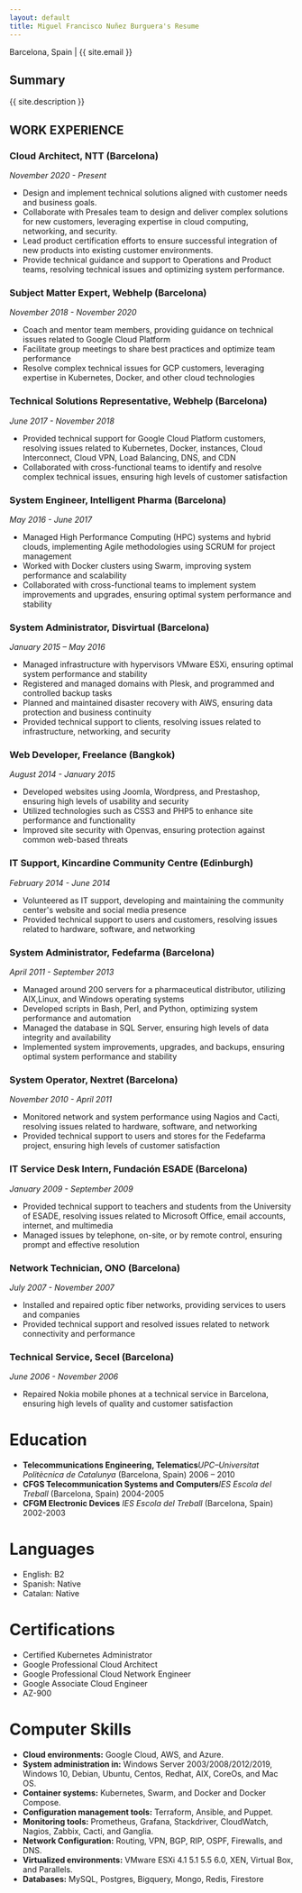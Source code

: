 ```yaml
---
layout: default
title: Miguel Francisco Nuñez Burguera's Resume
---
```

Barcelona, Spain | {{ site.email }}

## Summary

{{ site.description }}

## WORK EXPERIENCE

### Cloud Architect, NTT (Barcelona)

_November 2020 - Present_

- Design and implement technical solutions aligned with customer needs and business goals.
- Collaborate with Presales team to design and deliver complex solutions for new customers, leveraging expertise in cloud computing, networking, and security.
- Lead product certification efforts to ensure successful integration of new products into existing customer environments.
- Provide technical guidance and support to Operations and Product teams, resolving technical issues and optimizing system performance.

### Subject Matter Expert, Webhelp (Barcelona)

_November 2018 - November 2020_

- Coach and mentor team members, providing guidance on technical issues related to Google Cloud Platform
- Facilitate group meetings to share best practices and optimize team performance
- Resolve complex technical issues for GCP customers, leveraging expertise in Kubernetes, Docker, and other cloud technologies

### Technical Solutions Representative, Webhelp (Barcelona)

_June 2017 - November 2018_

- Provided technical support for Google Cloud Platform customers, resolving issues related to Kubernetes, Docker, instances, Cloud Interconnect, Cloud VPN, Load Balancing, DNS, and CDN
- Collaborated with cross-functional teams to identify and resolve complex technical issues, ensuring high levels of customer satisfaction

### System Engineer, Intelligent Pharma (Barcelona)

_May 2016 - June 2017_

- Managed High Performance Computing (HPC) systems and hybrid clouds, implementing Agile methodologies using SCRUM for project management
- Worked with Docker clusters using Swarm, improving system performance and scalability
- Collaborated with cross-functional teams to implement system improvements and upgrades, ensuring optimal system performance and stability

### System Administrator, Disvirtual (Barcelona)

_January 2015 – May 2016_

- Managed infrastructure with hypervisors VMware ESXi, ensuring optimal system performance and stability
- Registered and managed domains with Plesk, and programmed and controlled backup tasks
- Planned and maintained disaster recovery with AWS, ensuring data protection and business continuity
- Provided technical support to clients, resolving issues related to infrastructure, networking, and security

### Web Developer, Freelance (Bangkok)

_August 2014 - January 2015_

- Developed websites using Joomla, Wordpress, and Prestashop, ensuring high levels of usability and security
- Utilized technologies such as CSS3 and PHP5 to enhance site performance and functionality
- Improved site security with Openvas, ensuring protection against common web-based threats

### IT Support, Kincardine Community Centre (Edinburgh)

_February 2014 - June 2014_

- Volunteered as IT support, developing and maintaining the community center's website and social media presence
- Provided technical support to users and customers, resolving issues related to hardware, software, and networking

### System Administrator, Fedefarma (Barcelona)

_April 2011 - September 2013_

- Managed around 200 servers for a pharmaceutical distributor, utilizing AIX,Linux, and Windows operating systems
- Developed scripts in Bash, Perl, and Python, optimizing system performance and automation
- Managed the database in SQL Server, ensuring high levels of data integrity and availability
- Implemented system improvements, upgrades, and backups, ensuring optimal system performance and stability

### System Operator, Nextret (Barcelona)

_November 2010 - April 2011_

- Monitored network and system performance using Nagios and Cacti, resolving issues related to hardware, software, and networking
- Provided technical support to users and stores for the Fedefarma project, ensuring high levels of customer satisfaction

### IT Service Desk Intern, Fundación ESADE (Barcelona)

_January 2009 - September 2009_

- Provided technical support to teachers and students from the University of ESADE, resolving issues related to Microsoft Office, email accounts, internet, and multimedia
- Managed issues by telephone, on-site, or by remote control, ensuring prompt and effective resolution

### Network Technician, ONO (Barcelona)

_July 2007 - November 2007_

- Installed and repaired optic fiber networks, providing services to users and companies
- Provided technical support and resolved issues related to network connectivity and performance

### Technical Service, Secel (Barcelona)

_June 2006 - November 2006_

- Repaired Nokia mobile phones at a technical service in Barcelona, ensuring high levels of quality and customer satisfaction

# Education

- **Telecommunications Engineering, Telematics**_UPC–Universitat Politècnica de Catalunya_ (Barcelona, Spain) 2006 – 2010
- **CFGS Telecommunication Systems and Computers**_IES Escola del Treball_ (Barcelona, Spain) 2004-2005
- **CFGM Electronic Devices**
  _IES Escola del Treball_ (Barcelona, Spain) 2002-2003

# Languages

- English: B2
- Spanish: Native
- Catalan: Native

# Certifications

- Certified Kubernetes Administrator
- Google Professional Cloud Architect
- Google Professional Cloud Network Engineer
- Google Associate Cloud Engineer
- AZ-900

# Computer Skills

- **Cloud environments:** Google Cloud, AWS, and Azure.
- **System administration in:** Windows Server 2003/2008/2012/2019, Windows 10, Debian, Ubuntu, Centos, Redhat, AIX, CoreOs, and Mac OS.
- **Container systems:** Kubernetes, Swarm, and Docker and Docker Compose.
- **Configuration management tools:** Terraform, Ansible, and Puppet.
- **Monitoring tools:** Prometheus, Grafana, Stackdriver, CloudWatch, Nagios, Zabbix, Cacti, and Ganglia.
- **Network Configuration:** Routing, VPN, BGP, RIP, OSPF, Firewalls, and DNS.
- **Virtualized environments:** VMware ESXi 4.1 5.1 5.5 6.0, XEN, Virtual Box, and Parallels.
- **Databases:** MySQL, Postgres, Bigquery, Mongo, Redis, Firestore
